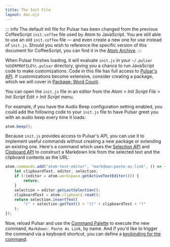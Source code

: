 ```yaml
---
title: The Init File
layout: doc.ejs
---
```


::: info
The default init file for Pulsar has been changed from the previous CoffeeScript `init.coffee` file used by Atom to JavaScript. You are still able to use an old `init.coffee` file — and even create a new one for use instead of `init.js`. Should you wish to reference the specific version of this document for CoffeeScript, you can find it in the [Atom Archive](../../../../atom-archive/hacking-atom/#the-init-file).
:::

When Pulsar finishes loading, it will evaluate `init.js` in your
<span class="platfom-linux platform-mac">`~/.pulsar`</span> <span class="platform-win">`%USERPROFILE%\.pulsar`</span>
directory, giving you a chance to run JavaScript code to make customizations.
Code in this file has full access to [Pulsar's API](https://atom.io/docs/api/latest).<!--TODO: Replace link when we have the API documented-->
If customizations become extensive, consider creating a package, which we will
cover in [Package: Word Count](#package-word-count).

You can open the `init.js` file in an editor from the
<span class="platform-linux">_Atom > Init Script_</span>
<span class="platform-mac">_File > Init Script_</span>
<span class="platform-win">_Edit > Init Script_</span>
menu.

For example, if you have the Audio Beep configuration setting enabled, you could
add the following code to your `init.js` file to have Pulsar greet you with an
audio beep every time it loads:

```js
atom.beep();
```

<!--TODO: All API links to be updated when it is documented-->

Because `init.js` provides access to Pulsar's API, you can use it to implement
useful commands without creating a new package or extending an existing one.
Here's a command which uses the [Selection API](https://atom.io/docs/api/latest/Selection)
and [Clipboard API](https://atom.io/docs/api/latest/Clipboard)
to construct a Markdown link from the selected text and the clipboard contents
as the URL:

```js
atom.commands.add("atom-text-editor", "markdown:paste-as-link", () => {
	let clipboardText, editor, selection;
	if (!(editor = atom.workspace.getActiveTextEditor())) {
		return;
	}
	selection = editor.getLastSelection();
	clipboardText = atom.clipboard.read();
	return selection.insertText(
		"[" + selection.getText() + "](" + clipboardText + ")"
	);
});
```

Now, reload Pulsar and use the [Command Palette](../../getting-started#command-palette)
to execute the new command, `Markdown: Paste As Link`, by name. And if you'd
like to trigger the command via a keyboard shortcut, you can define a
[keybinding for the command](../../using-pulsar#customizing-keybindings).
